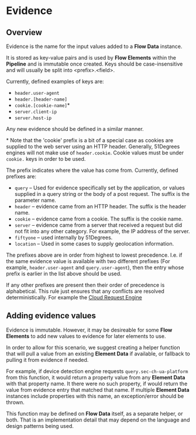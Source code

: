 # Evidence

## Overview

Evidence is the name for the input values added to a **Flow Data** instance.

It is stored as key-value pairs and is used by **Flow Elements** within the 
**Pipeline** and is immutable once created. 
Keys should be case-insensitive and will usually be split into \<prefix\>.\<field\>.

Currently, defined examples of keys are:

- `header.user-agent`
- `header.[header-name]`
- `cookie.[cookie-name]`\*
- `server.client-ip`
- `server.host-ip`

Any new evidence should be defined in a similar manner.

\* Note that the 'cookie' prefix is a bit of a special case as cookies are supplied
to the web server using an HTTP header. Generally, 51Degrees engines will not make
use of `header.cookie`. Cookie values must be under `cookie.` keys in order to be 
used.

The prefix indicates where the value has come from. Currently, defined prefixes are:

- `query` – Used for evidence specifically set by the application, or values supplied 
  in a query string or the body of a post request. The suffix is the parameter name.
- `header` – evidence came from an HTTP header. The suffix is the header name.
- `cookie` – evidence came from a cookie. The suffix is the cookie name.
- `server` – evidence came from a server that received a request but did not fit into 
  any other category. For example, the IP address of the server.
- `fiftyone` – used internally by 51Degrees.
- `location` – Used in some cases to supply geolocation information.

The prefixes above are in order from highest to lowest precedence. I.e. if the same 
evidence value is available with two different prefixes (For example, 
`header.user-agent` and `query.user-agent`), then the entry whose prefix is earlier 
in the list above should be used.

If any other prefixes are present then their order of precedence is alphabetical. 
This rule just ensures that any conflicts are resolved deterministically.
For example the [Cloud Request Engine](../pipeline-elements/cloud-request-engine.md#processing)

## Adding evidence values

Evidence is immutable. However, it may be desireable for some **Flow Elements** 
to add new values to evidence for later elements to use.

In order to allow for this scenario, we suggest creating a helper function
that will pull a value from an existing **Element Data** if available, or 
fallback to pulling it from evidence if needed.

For example, if device detection engine requests `query.sec-ch-ua-platform` 
from this function, it would return a property value from any **Element Data** 
with that property name.
It there were no such property, if would return the value from evidence entry 
that matched that name.
If multiple **Element Data** instances include properties with this name, 
an exception/error should be thrown.

This function may be defined on **Flow Data** itself, as a separate helper, or
both. That is an implementation detail that may depend on the language and 
design patterns being used.